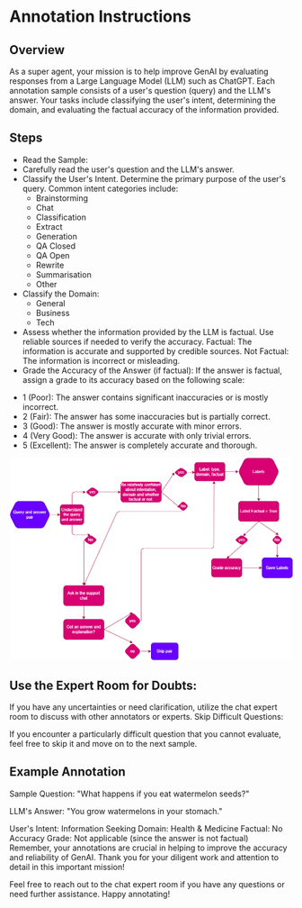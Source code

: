 # Annotation Instructions


## Overview
As a super agent, your mission is to help improve GenAI by evaluating responses from a Large Language Model (LLM) such as ChatGPT. Each annotation sample consists of a user's question (query) and the LLM's answer. Your tasks include classifying the user's intent, determining the domain, and evaluating the factual accuracy of the information provided.

## Steps
* Read the Sample:
* Carefully read the user's question and the LLM's answer.
* Classify the User's Intent. Determine the primary purpose of the user's query. Common intent categories include:
  - Brainstorming
  - Chat
  - Classification
  - Extract
  - Generation
  - QA Closed 
  - QA Open
  - Rewrite
  - Summarisation
  - Other
* Classify the Domain:
  - General
  - Business
  - Tech
* Assess whether the information provided by the LLM is factual. Use reliable sources if needed to verify the accuracy.
Factual: The information is accurate and supported by credible sources.
Not Factual: The information is incorrect or misleading.
* Grade the Accuracy of the Answer (if factual):
If the answer is factual, assign a grade to its accuracy based on the following scale:
- 1 (Poor): The answer contains significant inaccuracies or is mostly incorrect.
- 2 (Fair): The answer has some inaccuracies but is partially correct.
- 3 (Good): The answer is mostly accurate with minor errors.
- 4 (Very Good): The answer is accurate with only trivial errors.
- 5 (Excellent): The answer is completely accurate and thorough.


![Annotation Flow](flow.png)
## Use the Expert Room for Doubts:

If you have any uncertainties or need clarification, utilize the chat expert room to discuss with other annotators or experts.
Skip Difficult Questions:

If you encounter a particularly difficult question that you cannot evaluate, feel free to skip it and move on to the next sample.


## Example Annotation

Sample Question: "What happens if you eat watermelon seeds?"

LLM's Answer: "You grow watermelons in your stomach."

User's Intent: Information Seeking
Domain: Health & Medicine
Factual: No
Accuracy Grade: Not applicable (since the answer is not factual)
Remember, your annotations are crucial in helping to improve the accuracy and reliability of GenAI. Thank you for your diligent work and attention to detail in this important mission!

Feel free to reach out to the chat expert room if you have any questions or need further assistance. Happy annotating!
